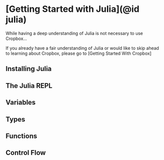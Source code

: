 # [Getting Started with Julia](@id julia)

While having a deep understanding of Julia is not necessary to use Cropbox... 

If you already have a fair understanding of Julia or would like to skip ahead to learning about Cropbox, please go to [Getting Started With Cropbox]

## Installing Julia

## The Julia REPL

## Variables

## Types

## Functions

## Control Flow